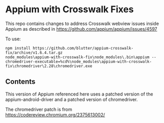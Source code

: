 # Appium with Crosswalk Fixes

This repo contains changes to address Crosswalk webview issues inside Appium as described in 
https://github.com/appium/appium/issues/4597

To use:

    npm install https://github.com/blutter/appium-crosswalk-fix/archive/v1.6.4.tar.gz
    node_modules\appium-with-crosswalk-fix\node_modules\.bin\appium --chromedriver-executable=%cd%\node_modules\appium-with-crosswalk-fix\chromedriver\2.28\chromedriver.exe

## Contents

This version of Appium referenced here uses a patched version of the appium-android-driver and a patched version of
chromedriver.

The chromedriver patch is from https://codereview.chromium.org/2375613002/